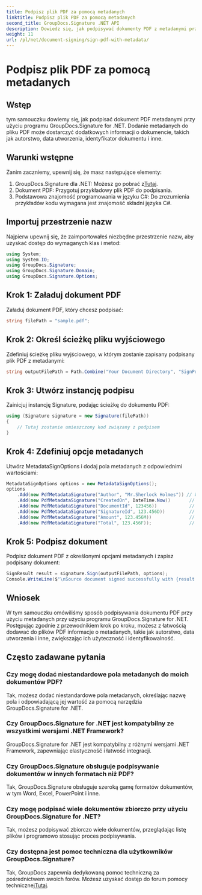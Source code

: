 ```yaml
---
title: Podpisz plik PDF za pomocą metadanych
linktitle: Podpisz plik PDF za pomocą metadanych
second_title: GroupDocs.Signature .NET API
description: Dowiedz się, jak podpisywać dokumenty PDF z metadanymi przy użyciu GroupDocs.Signature for .NET. Z łatwością zwiększ identyfikowalność i autentyczność dokumentów.
weight: 11
url: /pl/net/document-signing/sign-pdf-with-metadata/
---
```


# Podpisz plik PDF za pomocą metadanych

## Wstęp
tym samouczku dowiemy się, jak podpisać dokument PDF metadanymi przy użyciu programu GroupDocs.Signature for .NET. Dodanie metadanych do pliku PDF może dostarczyć dodatkowych informacji o dokumencie, takich jak autorstwo, data utworzenia, identyfikator dokumentu i inne.
## Warunki wstępne
Zanim zaczniemy, upewnij się, że masz następujące elementy:
1.  GroupDocs.Signature dla .NET: Możesz go pobrać z[Tutaj](https://releases.groupdocs.com/signature/net/).
2. Dokument PDF: Przygotuj przykładowy plik PDF do podpisania.
3. Podstawowa znajomość programowania w języku C#: Do zrozumienia przykładów kodu wymagana jest znajomość składni języka C#.
## Importuj przestrzenie nazw
Najpierw upewnij się, że zaimportowałeś niezbędne przestrzenie nazw, aby uzyskać dostęp do wymaganych klas i metod:
```csharp
using System;
using System.IO;
using GroupDocs.Signature;
using GroupDocs.Signature.Domain;
using GroupDocs.Signature.Options;
```
## Krok 1: Załaduj dokument PDF
Załaduj dokument PDF, który chcesz podpisać:
```csharp
string filePath = "sample.pdf";
```
## Krok 2: Określ ścieżkę pliku wyjściowego
Zdefiniuj ścieżkę pliku wyjściowego, w którym zostanie zapisany podpisany plik PDF z metadanymi:
```csharp
string outputFilePath = Path.Combine("Your Document Directory", "SignPdfWithMetadata", "SignedWithMetadata.pdf");
```
## Krok 3: Utwórz instancję podpisu
Zainicjuj instancję Signature, podając ścieżkę do dokumentu PDF:
```csharp
using (Signature signature = new Signature(filePath))
{
    // Tutaj zostanie umieszczony kod związany z podpisem
}
```
## Krok 4: Zdefiniuj opcje metadanych
Utwórz MetadataSignOptions i dodaj pola metadanych z odpowiednimi wartościami:
```csharp
MetadataSignOptions options = new MetadataSignOptions();
options
    .Add(new PdfMetadataSignature("Author", "Mr.Sherlock Holmes")) // Wartość ciągu
    .Add(new PdfMetadataSignature("CreatedOn", DateTime.Now))       // Wartości DateTime
    .Add(new PdfMetadataSignature("DocumentId", 123456))            // Wartość całkowita
    .Add(new PdfMetadataSignature("SignatureId", 123.456D))         // Podwójna wartość
    .Add(new PdfMetadataSignature("Amount", 123.456M))              // Wartość dziesiętna
    .Add(new PdfMetadataSignature("Total", 123.456F));              // Wartość pływająca
```
## Krok 5: Podpisz dokument
Podpisz dokument PDF z określonymi opcjami metadanych i zapisz podpisany dokument:
```csharp
SignResult result = signature.Sign(outputFilePath, options);
Console.WriteLine($"\nSource document signed successfully with {result.Succeeded.Count} signature(s).\nFile saved at {outputFilePath}.");
```

## Wniosek
W tym samouczku omówiliśmy sposób podpisywania dokumentu PDF przy użyciu metadanych przy użyciu programu GroupDocs.Signature for .NET. Postępując zgodnie z przewodnikiem krok po kroku, możesz z łatwością dodawać do plików PDF informacje o metadanych, takie jak autorstwo, data utworzenia i inne, zwiększając ich użyteczność i identyfikowalność.
## Często zadawane pytania
### Czy mogę dodać niestandardowe pola metadanych do moich dokumentów PDF?
Tak, możesz dodać niestandardowe pola metadanych, określając nazwę pola i odpowiadającą jej wartość za pomocą narzędzia GroupDocs.Signature for .NET.
### Czy GroupDocs.Signature for .NET jest kompatybilny ze wszystkimi wersjami .NET Framework?
GroupDocs.Signature for .NET jest kompatybilny z różnymi wersjami .NET Framework, zapewniając elastyczność i łatwość integracji.
### Czy GroupDocs.Signature obsługuje podpisywanie dokumentów w innych formatach niż PDF?
Tak, GroupDocs.Signature obsługuje szeroką gamę formatów dokumentów, w tym Word, Excel, PowerPoint i inne.
### Czy mogę podpisać wiele dokumentów zbiorczo przy użyciu GroupDocs.Signature for .NET?
Tak, możesz podpisywać zbiorczo wiele dokumentów, przeglądając listę plików i programowo stosując proces podpisywania.
### Czy dostępna jest pomoc techniczna dla użytkowników GroupDocs.Signature?
 Tak, GroupDocs zapewnia dedykowaną pomoc techniczną za pośrednictwem swoich forów. Możesz uzyskać dostęp do forum pomocy technicznej[Tutaj](https://forum.groupdocs.com/c/signature/13).